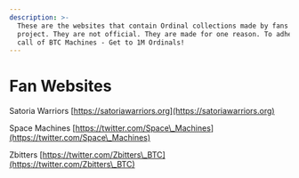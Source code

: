 ```yaml
---
description: >-
  These are the websites that contain Ordinal collections made by fans of the
  project. They are not official. They are made for one reason. To adhere to the
  call of BTC Machines - Get to 1M Ordinals!
---
```


# Fan Websites

Satoria Warriors [https://satoriawarriors.org](https://satoriawarriors.org)

Space Machines [https://twitter.com/Space\_Machines](https://twitter.com/Space\_Machines)

Zbitters [https://twitter.com/Zbitters\_BTC](https://twitter.com/Zbitters\_BTC)

